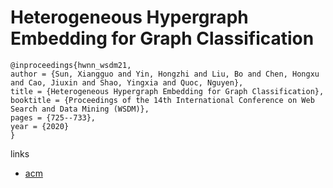 # Heterogeneous Hypergraph Embedding for Graph Classification

```
@inproceedings{hwnn_wsdm21,
author = {Sun, Xiangguo and Yin, Hongzhi and Liu, Bo and Chen, Hongxu and Cao, Jiuxin and Shao, Yingxia and Quoc, Nguyen},
title = {Heterogeneous Hypergraph Embedding for Graph Classification},
booktitle = {Proceedings of the 14th International Conference on Web Search and Data Mining (WSDM)},
pages = {725--733},
year = {2020}
}
```

links
- [acm](https://dl.acm.org/doi/abs/10.1145/3437963.3441835)

